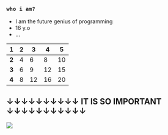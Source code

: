 
### ``who i am?`` <br/>
- I am the future genius of programming
- 16 y.o
- ...

<!-- some text [link](https://google.com)
![minion](https://sd.keepcalms.com/i/eat-drink-put-your-cup-in-the-dishwasher.png) -->


| **1** | **2** | **3** | **4** | **5** |
|-------|-------|-------|-------|-------|
| **2** | 4     | 6     | 8     | 10    |
| **3** | 6     | 9     | 12    | 15    |
| **4** | 8     | 12    | 16    | 20    |

<!-- >Markdown is a lightweight markup language >based on the formatting conventions
>that people naturally use in email.
>As [John Gruber] writes on the [Markdown >site][df1] -->

## ↓↓↓↓↓↓↓↓↓↓ IT IS SO IMPORTANT ↓↓↓↓↓↓↓↓↓↓↓

[![](https://avatars.mds.yandex.net/i?id=d939b91da58961611a816407f343618c-4872349-images-thumbs&n=13)](https://www.youtube.com/watch?v=xm3YgoEiEDc)
